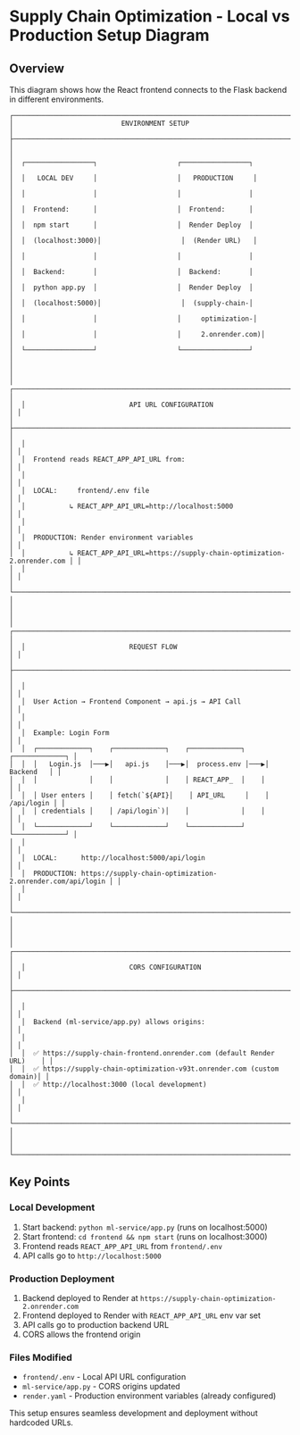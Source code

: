 # Supply Chain Optimization - Local vs Production Setup Diagram

## Overview
This diagram shows how the React frontend connects to the Flask backend in different environments.

```
┌─────────────────────────────────────────────────────────────────────────────┐
│                           ENVIRONMENT SETUP                                 │
├─────────────────────────────────────────────────────────────────────────────┤
│                                                                             │
│  ┌─────────────────┐                    ┌─────────────────┐                 │
│  │   LOCAL DEV     │                    │   PRODUCTION     │                 │
│  │                 │                    │                 │                 │
│  │  Frontend:      │                    │  Frontend:      │                 │
│  │  npm start      │                    │  Render Deploy  │                 │
│  │  (localhost:3000)│                    │  (Render URL)   │                 │
│  │                 │                    │                 │                 │
│  │  Backend:       │                    │  Backend:       │                 │
│  │  python app.py  │                    │  Render Deploy  │                 │
│  │  (localhost:5000)│                    │  (supply-chain-│                 │
│  │                 │                    │     optimization-│                 │
│  │                 │                    │     2.onrender.com)│                 │
│  └─────────────────┘                    └─────────────────┘                 │
│                                                                             │
│  ┌─────────────────────────────────────────────────────────────────────────┐ │
│  │                          API URL CONFIGURATION                          │ │
│  ├─────────────────────────────────────────────────────────────────────────┤ │
│  │                                                                         │ │
│  │  Frontend reads REACT_APP_API_URL from:                                │ │
│  │                                                                         │ │
│  │  LOCAL:     frontend/.env file                                         │ │
│  │           ↳ REACT_APP_API_URL=http://localhost:5000                    │ │
│  │                                                                         │ │
│  │  PRODUCTION: Render environment variables                              │ │
│  │           ↳ REACT_APP_API_URL=https://supply-chain-optimization-2.onrender.com │ │
│  │                                                                         │ │
│  └─────────────────────────────────────────────────────────────────────────┘ │
│                                                                             │
│  ┌─────────────────────────────────────────────────────────────────────────┐ │
│  │                          REQUEST FLOW                                   │ │
│  ├─────────────────────────────────────────────────────────────────────────┤ │
│  │                                                                         │ │
│  │  User Action → Frontend Component → api.js → API Call                  │ │
│  │                                                                         │ │
│  │  Example: Login Form                                                    │ │
│  │  ┌─────────────┐    ┌─────────────┐    ┌─────────────┐    ┌─────────────┐ │
│  │  │   Login.js  │───▶│   api.js    │───▶│  process.env │───▶│  Backend   │ │
│  │  │             │    │             │    │ REACT_APP_  │    │             │ │
│  │  │ User enters │    │ fetch(`${API}│    │ API_URL     │    │ /api/login │ │
│  │  │ credentials │    │ /api/login`)│    │             │    │             │ │
│  │  └─────────────┘    └─────────────┘    └─────────────┘    └─────────────┘ │
│  │                                                                         │ │
│  │  LOCAL:      http://localhost:5000/api/login                           │ │
│  │  PRODUCTION: https://supply-chain-optimization-2.onrender.com/api/login │ │
│  │                                                                         │ │
│  └─────────────────────────────────────────────────────────────────────────┘ │
│                                                                             │
│  ┌─────────────────────────────────────────────────────────────────────────┐ │
│  │                          CORS CONFIGURATION                             │ │
│  ├─────────────────────────────────────────────────────────────────────────┤ │
│  │                                                                         │ │
│  │  Backend (ml-service/app.py) allows origins:                           │ │
│  │                                                                         │ │
│  │  ✅ https://supply-chain-frontend.onrender.com (default Render URL)    │ │
│  │  ✅ https://supply-chain-optimization-v93t.onrender.com (custom domain)│ │
│  │  ✅ http://localhost:3000 (local development)                          │ │
│  │                                                                         │ │
│  └─────────────────────────────────────────────────────────────────────────┘ │
│                                                                             │
└─────────────────────────────────────────────────────────────────────────────┘
```

## Key Points

### Local Development
1. Start backend: `python ml-service/app.py` (runs on localhost:5000)
2. Start frontend: `cd frontend && npm start` (runs on localhost:3000)
3. Frontend reads `REACT_APP_API_URL` from `frontend/.env`
4. API calls go to `http://localhost:5000`

### Production Deployment
1. Backend deployed to Render at `https://supply-chain-optimization-2.onrender.com`
2. Frontend deployed to Render with `REACT_APP_API_URL` env var set
3. API calls go to production backend URL
4. CORS allows the frontend origin

### Files Modified
- `frontend/.env` - Local API URL configuration
- `ml-service/app.py` - CORS origins updated
- `render.yaml` - Production environment variables (already configured)

This setup ensures seamless development and deployment without hardcoded URLs.

